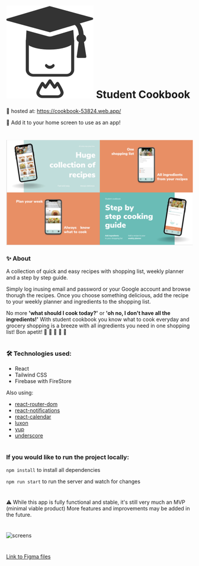 # ![logo](src/assets/illustrations/logo.svg) Student Cookbook

🚀 hosted at: https://cookbook-53824.web.app/

📲 Add it to your home screen to use as an app! 
#

![screens](src/assets/images/displayscreen.jpg)

### ✨ About

A collection of quick and easy recipes with shopping list, weekly planner and a step by step guide.

Simply log inusing email and password or your Google account and browse thorugh the recipes. Once you choose something delicious, add the recipe to your weekly planner and ingredients to the shopping list.

No more <B>'what should I cook today?'</b> or <b>'oh no, I don't have all the ingredients!'</b> With student cookbook you know what to cook everyday and grocery shopping is a breeze with all ingredients you need in one shopping list! Bon apetit! 
🍔 🌮 🥗 🍲 🧁

#

### 🛠 Technologies used: 
- React
- Tailwind CSS
- Firebase with FireStore

Also using: 
- [react-router-dom](https://reactrouter.com/)
- [react-notifications](https://www.npmjs.com/package/react-notifications)
- [react-calendar](https://www.npmjs.com/package/react-calendar)
- [luxon](https://moment.github.io/luxon/#/)
- [yup](https://github.com/jquense/yup)
- [underscore](http://underscorejs.org/)

#

### If you would like to run the project locally:

```npm install``` to install all dependencies

```npm run start``` to run the server and watch for changes

#

⚠️ 
While this app is fully functional and stable, it's still very much an MVP (minimal viable product) More features and improvements may be added in the future.

#

![screens](src/assets/images/screens.jpg)

# 
[Link to Figma files](https://www.figma.com/file/X3oByuPMVJNel4ptcSUDNl/Student-cookbook%2F-COM623?node-id=94%3A1468)